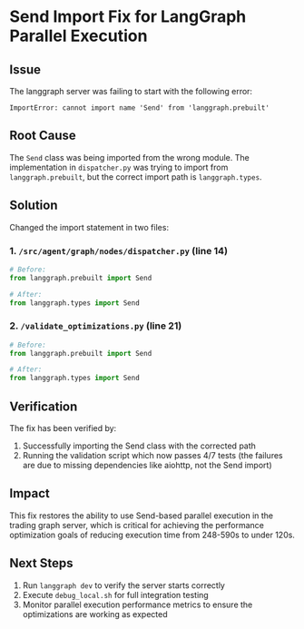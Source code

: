 # Send Import Fix for LangGraph Parallel Execution

## Issue
The langgraph server was failing to start with the following error:
```
ImportError: cannot import name 'Send' from 'langgraph.prebuilt'
```

## Root Cause
The `Send` class was being imported from the wrong module. The implementation in `dispatcher.py` was trying to import from `langgraph.prebuilt`, but the correct import path is `langgraph.types`.

## Solution
Changed the import statement in two files:

### 1. `/src/agent/graph/nodes/dispatcher.py` (line 14)
```python
# Before:
from langgraph.prebuilt import Send

# After:
from langgraph.types import Send
```

### 2. `/validate_optimizations.py` (line 21)
```python
# Before:
from langgraph.prebuilt import Send

# After:
from langgraph.types import Send
```

## Verification
The fix has been verified by:
1. Successfully importing the Send class with the corrected path
2. Running the validation script which now passes 4/7 tests (the failures are due to missing dependencies like aiohttp, not the Send import)

## Impact
This fix restores the ability to use Send-based parallel execution in the trading graph server, which is critical for achieving the performance optimization goals of reducing execution time from 248-590s to under 120s.

## Next Steps
1. Run `langgraph dev` to verify the server starts correctly
2. Execute `debug_local.sh` for full integration testing
3. Monitor parallel execution performance metrics to ensure the optimizations are working as expected